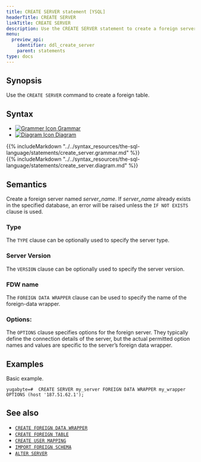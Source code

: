 ```yaml
---
title: CREATE SERVER statement [YSQL]
headerTitle: CREATE SERVER
linkTitle: CREATE SERVER
description: Use the CREATE SERVER statement to create a foreign server.
menu:
  preview_api:
    identifier: ddl_create_server
    parent: statements
type: docs
---
```


## Synopsis

Use the `CREATE SERVER` command to create a foreign table.

## Syntax

<ul class="nav nav-tabs nav-tabs-yb">
  <li >
    <a href="#grammar" class="nav-link active" id="grammar-tab" data-toggle="tab" role="tab" aria-controls="grammar" aria-selected="true">
      <img src="/icons/file-lines.svg" alt="Grammer Icon">
      Grammar
    </a>
  </li>
  <li>
    <a href="#diagram" class="nav-link" id="diagram-tab" data-toggle="tab" role="tab" aria-controls="diagram" aria-selected="false">
      <img src="/icons/diagram.svg" alt="Diagram Icon">
      Diagram
    </a>
  </li>
</ul>

<div class="tab-content">
  <div id="grammar" class="tab-pane fade show active" role="tabpanel" aria-labelledby="grammar-tab">
  {{% includeMarkdown "../../syntax_resources/the-sql-language/statements/create_server.grammar.md" %}}
  </div>
  <div id="diagram" class="tab-pane fade" role="tabpanel" aria-labelledby="diagram-tab">
  {{% includeMarkdown "../../syntax_resources/the-sql-language/statements/create_server.diagram.md" %}}
  </div>
</div>

## Semantics

Create a foreign server named *server_name*. If *server_name* already exists in the specified database, an error will be raised unless the `IF NOT EXISTS` clause is used.

### Type
The `TYPE` clause can be optionally used to specify the server type.

### Server Version

The `VERSION` clause can be optionally used to specify the server version.

### FDW name
The `FOREIGN DATA WRAPPER` clause can be used to specify the name of the foreign-data wrapper.

### Options:
The `OPTIONS` clause specifies options for the foreign server. They typically define the connection details of the server, but the actual permitted option names and values are specific to the server’s foreign data wrapper.

## Examples

Basic example.

```plpgsql
yugabyte=#  CREATE SERVER my_server FOREIGN DATA WRAPPER my_wrapper OPTIONS (host '187.51.62.1');
```

## See also

- [`CREATE FOREIGN DATA WRAPPER`](../ddl_create_foreign_data_wrapper/)
- [`CREATE FOREIGN TABLE`](../ddl_create_foreign_table/)
- [`CREATE USER MAPPING`](../ddl_create_user_mapping/)
- [`IMPORT FOREIGN SCHEMA`](../ddl_import_foreign_schema/)
- [`ALTER SERVER`](../ddl_alter_server/)
